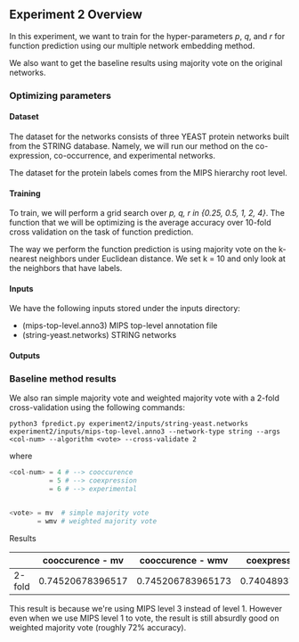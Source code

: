 ## Experiment 2 Overview

In this experiment, we want to train for the hyper-parameters *p*, *q*, and
*r* for function prediction using our multiple network embedding method.

We also want to get the baseline results using majority vote on the original
networks.


### Optimizing parameters

#### Dataset

The dataset for the networks consists of three YEAST protein networks
built from the STRING database. Namely, we will run our method on the
co-expression, co-occurrence, and experimental networks.

The dataset for the protein labels comes from the MIPS hierarchy root level.

#### Training

To train, we will perform a grid search over *p, q, r in {0.25, 0.5, 1, 2, 4}*.
The function that we will be optimizing is the average accuracy over 10-fold
cross validation on the task of function prediction.

The way we perform the function prediction is using majority vote on the
k-nearest neighbors under Euclidean distance. We set k = 10 and only look
at the neighbors that have labels.

#### Inputs

We have the following inputs stored under the inputs directory:

- (mips-top-level.anno3) MIPS top-level annotation file
- (string-yeast.networks) STRING networks

#### Outputs



### Baseline method results

We also ran simple majority vote and weighted majority vote with a 2-fold cross-validation using the following commands:

```
python3 fpredict.py experiment2/inputs/string-yeast.networks experiment2/inputs/mips-top-level.anno3 --network-type string --args <col-num> --algorithm <vote> --cross-validate 2
```

where

```python
<col-num> = 4 # --> cooccurence
          = 5 # --> coexpression
          = 6 # --> experimental


<vote> = mv  # simple majority vote
       = wmv # weighted majority vote
```

Results

|         | cooccurence - mv | cooccurence - wmv | coexpression - mv | coexpression - wmv | experimental - mv | experimental - wmv |
| ------- | ---------------- | ----------------- | ----------------- | ------------------ | ----------------- | ------------------ |
| 2-fold  | 0.74520678396517 | 0.745206783965173 | 0.740489379869999 | 0.6297536890114045 | 0.740489379869999 | 0.8059851122437773 |

This result is because we're using MIPS level 3 instead of level 1. However even
when we use MIPS level 1 to vote, the result is still absurdly good on weighted
majority vote (roughly 72% accuracy).